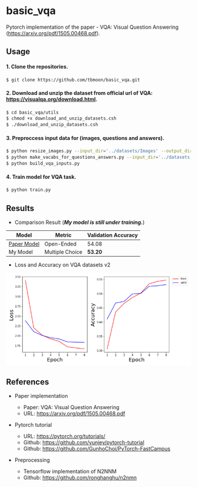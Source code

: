 # basic_vqa
Pytorch implementation of the paper - VQA: Visual Question Answering (https://arxiv.org/pdf/1505.00468.pdf).

## Usage 

#### 1. Clone the repositories.
```bash
$ git clone https://github.com/tbmoon/basic_vqa.git
```

#### 2. Download and unzip the dataset from official url of VQA: https://visualqa.org/download.html.

```bash
$ cd basic_vqa/utils
$ chmod +x download_and_unzip_datasets.csh
$ ./download_and_unzip_datasets.csh
```

#### 3. Preproccess input data for (images, questions and answers).

```bash
$ python resize_images.py --input_dir='../datasets/Images' --output_dir='../datasets/Resized_Images'  
$ python make_vacabs_for_questions_answers.py --input_dir='../datasets'
$ python build_vqa_inputs.py
```

#### 4. Train model for VQA task.

```bash
$ python train.py
```

## Results

- Comparison Result (***My model is still under training.***) 

| Model | Metric | Validation Accuracy |
| --- | --- | --- |
| [Paper Model](https://visualqa.org/roe.html) | Open-Ended | 54.08 |
| My Model | Multiple Choice | **53.20** |


- Loss and Accuracy on VQA datasets v2

![train1](./png/train.png)


## References
* Paper implementation
  + Paper: VQA: Visual Question Answering
  + URL: https://arxiv.org/pdf/1505.00468.pdf
    
* Pytorch tutorial
  + URL: https://pytorch.org/tutorials/
  + Github: https://github.com/yunjey/pytorch-tutorial
  + Github: https://github.com/GunhoChoi/PyTorch-FastCampus

* Preprocessing
  + Tensorflow implementation of N2NNM
  + Github: https://github.com/ronghanghu/n2nmn
